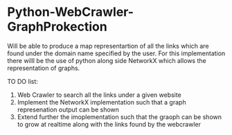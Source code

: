 Python-WebCrawler-GraphProkection
=================================

Will be able to produce a map representartion of all the links which are found under the domain name 
specified by the user. For this implementation there willl be the use of python along side NetworkX which 
allows the representation of graphs. 



TO DO list:
1. Web Crawler to search all the links under a given website
2. Implement the NetworkX implementation such that a graph represenation output can be shown
3. Extend further the imoplementation such that the graoph can be shown to grow at realtime along with the
   links found by the webcrawler
